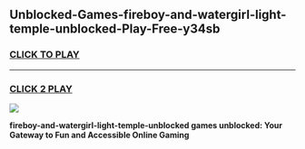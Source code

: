 
## Unblocked-Games-fireboy-and-watergirl-light-temple-unblocked-Play-Free-y34sb
<h3>
<a href="https://premium76.site?title=fireboy-and-watergirl-light-temple-unblocked&ref=20M">CLICK TO PLAY</a></h3>
<hr>

<h3>
<a href="https://premium76.site?title=fireboy-and-watergirl-light-temple-unblocked&ref=20M">CLICK 2 PLAY</a>
  
</h3>

<a href="https://premium76.site?title=fireboy-and-watergirl-light-temple-unblocked&ref=19M"><img src="https://clearcache.store/games.png"></a>


**fireboy-and-watergirl-light-temple-unblocked games unblocked: Your Gateway to Fun and Accessible Online Gaming**
